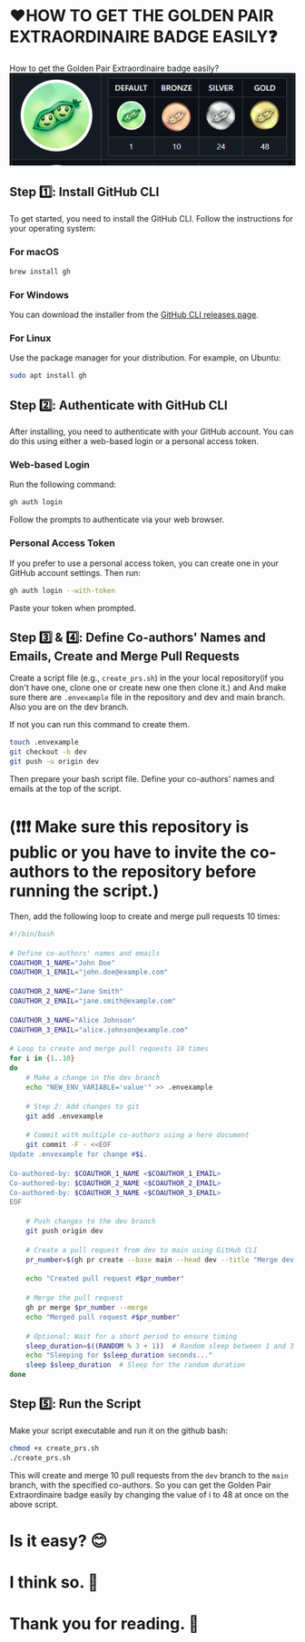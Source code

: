 # ❤️HOW TO GET THE GOLDEN PAIR EXTRAORDINAIRE BADGE EASILY❓

How to get the Golden Pair Extraordinaire badge easily?
![Pair-Extraordinaire](image.png)

## Step 1️⃣: Install GitHub CLI

To get started, you need to install the GitHub CLI. Follow the instructions for your operating system:

### For macOS

```bash
brew install gh
```

### For Windows

You can download the installer from the [GitHub CLI releases page](https://github.com/cli/cli/releases).

### For Linux

Use the package manager for your distribution. For example, on Ubuntu:

```bash
sudo apt install gh
```

## Step 2️⃣: Authenticate with GitHub CLI

After installing, you need to authenticate with your GitHub account. You can do this using either a web-based login or a personal access token.

### Web-based Login

Run the following command:

```bash
gh auth login
```

Follow the prompts to authenticate via your web browser.

### Personal Access Token

If you prefer to use a personal access token, you can create one in your GitHub account settings. Then run:

```bash
gh auth login --with-token
```

Paste your token when prompted.

## Step 3️⃣ & 4️⃣: Define Co-authors' Names and Emails, Create and Merge Pull Requests

Create a script file (e.g., `create_prs.sh`) in the your local repository(if you don't have one, clone one or create new one then clone it.) and
And make sure there are `.envexample` file in the repository and dev and main branch.
Also you are on the dev branch.

If not you can run this command to create them.

```bash
touch .envexample
git checkout -b dev
git push -u origin dev
```

Then prepare your bash script file.
Define your co-authors' names and emails at the top of the script.

# (❗❗❗ Make sure this repository is public or you have to invite the co-authors to the repository before running the script.)

Then, add the following loop to create and merge pull requests 10 times:

```bash
#!/bin/bash

# Define co-authors' names and emails
COAUTHOR_1_NAME="John Doe"
COAUTHOR_1_EMAIL="john.doe@example.com"

COAUTHOR_2_NAME="Jane Smith"
COAUTHOR_2_EMAIL="jane.smith@example.com"

COAUTHOR_3_NAME="Alice Johnson"
COAUTHOR_3_EMAIL="alice.johnson@example.com"

# Loop to create and merge pull requests 10 times
for i in {1..10}
do
    # Make a change in the dev branch
    echo "NEW_ENV_VARIABLE='value'" >> .envexample

    # Step 2: Add changes to git
    git add .envexample

    # Commit with multiple co-authors using a here document
    git commit -F - <<EOF
Update .envexample for change #$i.

Co-authored-by: $COAUTHOR_1_NAME <$COAUTHOR_1_EMAIL>
Co-authored-by: $COAUTHOR_2_NAME <$COAUTHOR_2_EMAIL>
Co-authored-by: $COAUTHOR_3_NAME <$COAUTHOR_3_EMAIL>
EOF

    # Push changes to the dev branch
    git push origin dev

    # Create a pull request from dev to main using GitHub CLI
    pr_number=$(gh pr create --base main --head dev --title "Merge dev to main for change #$i" --body "Merging changes from dev to main for change #$i.")

    echo "Created pull request #$pr_number"

    # Merge the pull request
    gh pr merge $pr_number --merge
    echo "Merged pull request #$pr_number"

    # Optional: Wait for a short period to ensure timing
    sleep_duration=$((RANDOM % 3 + 1))  # Random sleep between 1 and 3 seconds
    echo "Sleeping for $sleep_duration seconds..."
    sleep $sleep_duration  # Sleep for the random duration
done
```

## Step 5️⃣: Run the Script

Make your script executable and run it on the github bash:

```bash
chmod +x create_prs.sh
./create_prs.sh
```

This will create and merge 10 pull requests from the `dev` branch to the `main` branch, with the specified co-authors.
So you can get the Golden Pair Extraordinaire badge easily by changing the value of i to 48 at once on the above script.

# Is it easy? 😊

# I think so. 🤣

# Thank you for reading. 🤗
